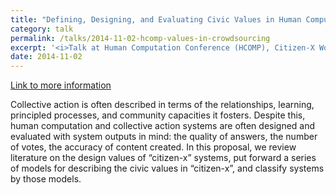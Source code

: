 ```yaml
---
title: "Defining, Designing, and Evaluating Civic Values in Human Computation and Collective Action Systems (with Nathan Matias)"
category: talk
permalink: /talks/2014-11-02-hcomp-values-in-crowdsourcing
excerpt: '<i>Talk at Human Computation Conference (HCOMP), Citizen-X Workshop, 2014-11-02</i><br/>We review various crowdsourcing and collective action systems, identifying particular sets of civic values and assumptions.'
date: 2014-11-02
---
```


<a href='http://stuartgeiger.com/defining-civic-values-hcomp-matias-geiger.pdf'>Link to more information</a>

Collective action is often described in terms of the relationships, learning, principled processes, and community capacities it fosters. Despite this, human computation and collective action systems are often designed and evaluated with system outputs in mind: the quality of answers, the number of votes, the accuracy of content created. In this proposal, we review literature on the design values of “citizen-x” systems, put forward a series of models for describing the civic values in “citizen-x”, and classify systems by those models.
